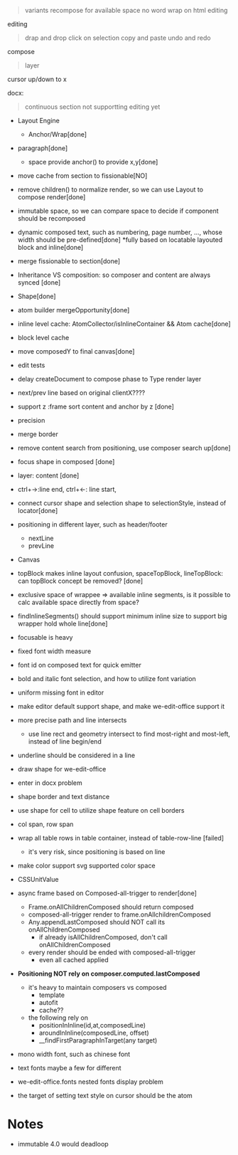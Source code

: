 > variants
> recompose for available space
> no word wrap on html editing 

editing
>drap and drop
>click on selection
>copy and paste
>undo and redo

compose
>layer

cursor up/down to x

docx:
> continuous section not supportting editing yet


* Layout Engine
    * Anchor/Wrap[done]

* paragraph[done]
    * space provide anchor() to provide x,y[done]

* move cache from section to fissionable[NO]
* remove children() to normalize render, so we can use Layout to compose render[done]
* immutable space, so we can compare space to decide if component should be recomposed
* dynamic composed text, such as numbering, page number, ..., whose width should be pre-defined[done]
*fully based on locatable layouted block and inline[done]
* merge fissionable to section[done]
* Inheritance VS composition: so composer and content are always synced [done]
* Shape[done]
* atom builder mergeOpportunity[done]
* inline level cache: AtomCollector/isInlineContainer && Atom cache[done]
* block level cache
* move composedY to final canvas[done]
* edit tests
* delay createDocument to compose phase to Type render layer
* next/prev line based on original clientX????
* support z :frame sort content and anchor by z [done]
* precision
* merge border
* remove content search from positioning, use composer search up[done]
* focus shape in composed [done]
* layer: content [done]
* ctrl+->:line end, ctrl+<-: line start, 
* connect cursor shape and selection shape to selectionStyle, instead of locator[done]
* positioning in different layer, such as header/footer
    * nextLine
    * prevLine
* Canvas
* topBlock makes inline layout confusion, spaceTopBlock, lineTopBlock: can topBlock concept be removed? [done]
* exclusive space of wrappee => available inline segments, is it possible to calc available space directly from space?
* findInlineSegments() should support minimum inline size to support big wrapper hold whole line[done]
* focusable is heavy
* fixed font width measure
* font id on composed text for quick emitter
* bold and italic font selection, and how to utilize font variation
* uniform missing font in editor
* make editor default support shape, and make we-edit-office support it
* more precise path and line intersects
    * use line rect and geometry intersect to find most-right and most-left, instead of line begin/end
* underline should be considered in a line
* draw shape for we-edit-office
* enter in docx problem
* shape border and text distance
* use shape for cell to utilize shape feature on cell borders
* col span, row span
* wrap all table rows in table container, instead of table-row-line [failed]
    * it's very risk, since positioning is based on line
* make color support svg supported color space
* CSSUnitValue 
* async frame based on Composed-all-trigger to render[done]
    * Frame.onAllChildrenComposed should return composed 
    * composed-all-trigger render to frame.onAllchildrenComposed
    * Any.appendLastComposed should NOT call its onAllChildrenComposed
        * if already isAllChildrenComposed, don't call onAllChildrenComposed
    * every render should be ended with composed-all-trigger
        * even all cached applied
* **Positioning NOT rely on composer.computed.lastComposed**
    * it's heavy to maintain composers vs composed
        * template
        * autofit
        * cache??
    * the following rely on 
        * positionInInline(id,at,composedLine)
        * aroundInInline(composedLine, offset)
        * __findFirstParagraphInTarget(any target)

* mono width font, such as chinese font
* text fonts maybe a few for different 
* we-edit-office.fonts nested fonts display problem
* the target of setting text style on cursor should be the atom

# Notes
* immutable 4.0 would deadloop

